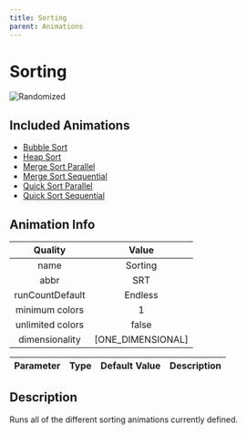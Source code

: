 ```yaml
---
title: Sorting
parent: Animations
---
```


<!-- THIS FILE IS AUTOMATICALLY GENERATED -->
<!-- MAKE CHANGES TO THE AnimationInfo INSTANCE ASSOCIATED WITH THIS ANIMATION -->

# Sorting

![Randomized](https://img.shields.io/badge/-randomized-blue)

## Included Animations
- [Bubble Sort](animations/Bubble-Sort)
- [Heap Sort](animations/Heap-Sort)
- [Merge Sort Parallel](animations/Merge-Sort-Parallel)
- [Merge Sort Sequential](animations/Merge-Sort-Sequential)
- [Quick Sort Parallel](animations/Quick-Sort-Parallel)
- [Quick Sort Sequential](animations/Quick-Sort-Sequential)

## Animation Info

|Quality|Value|
|:-:|:-:|
|name|Sorting|
|abbr|SRT|
|runCountDefault|Endless|
|minimum colors|1|
|unlimited colors|false|
|dimensionality|[ONE_DIMENSIONAL]|

|Parameter|Type|Default Value|Description|
|:-:|:-:|:-:|:-:|

## Description
Runs all of the different sorting animations currently defined.


